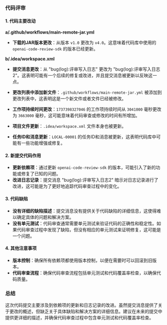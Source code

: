 ### 代码评审

#### 1. 代码主要改动

**a/.github/workflows/main-remote-jar.yml**

- **下载的JAR版本更改**：从版本 `v1.0` 更改为 `v4.0`。这意味着代码库中使用的 `openai-code-review-sdk` 的版本已经更新。

**b/.idea/workspace.xml**

- **提交消息更改**：从 "bug(log):评审写入日志" 更改为 "bug(log):评审写入日志2"。这表明可能有一个后续的修复或改进，并且提交消息被更新以反映这一点。

- **更改列表中添加新文件**：`.github/workflows/main-remote-jar.yml` 被添加到更改列表中，这表明这是一个新文件或者文件已经被修改。

- **工作项持续时间更改**：`1737398327046` 的工作项持续时间从 `3041000` 毫秒更改为 `3663000` 毫秒，这可能意味着代码审查或修改的时间有所增加。

- **项目文件更新**：`.idea/workspace.xml` 文件本身也被更新。

- **任务ID和消息更新**：`LOCAL-00001` 的任务ID和消息被更新，这表明代码库中可能有一些功能增强或修复。

#### 2. 新提交代码作用

- **更新依赖项**：通过更新 `openai-code-review-sdk` 的版本，可能引入了新的功能或修复了已知的问题。
- **改进日志记录**：提交消息 "bug(log):评审写入日志2" 暗示对日志记录进行了改进，这可能是为了更好地追踪代码审查过程中的变化。

#### 3. 代码缺陷

- **没有详细的缺陷描述**：提交消息没有提供关于代码缺陷的详细信息，这使得难以确定具体的问题和解决方案。
- **没有单元测试**：代码审查通常需要单元测试来验证代码的正确性和稳定性。如果代码审查过程中发现了缺陷，但没有相应的单元测试来证明修复，这可能是一个问题。

#### 4. 其他注意事项

- **版本控制**：确保所有依赖项都使用版本控制，以便在需要时可以回滚到旧版本。
- **代码审查流程**：确保代码审查流程包括单元测试和代码覆盖率检查，以确保代码质量。

### 总结

这次代码提交主要涉及到依赖项的更新和日志记录的改进。虽然提交消息提供了关于更改的概述，但缺乏关于具体缺陷和解决方案的详细信息。建议在未来的提交中提供更详细的描述，并确保代码审查过程中包含单元测试和代码覆盖率检查。